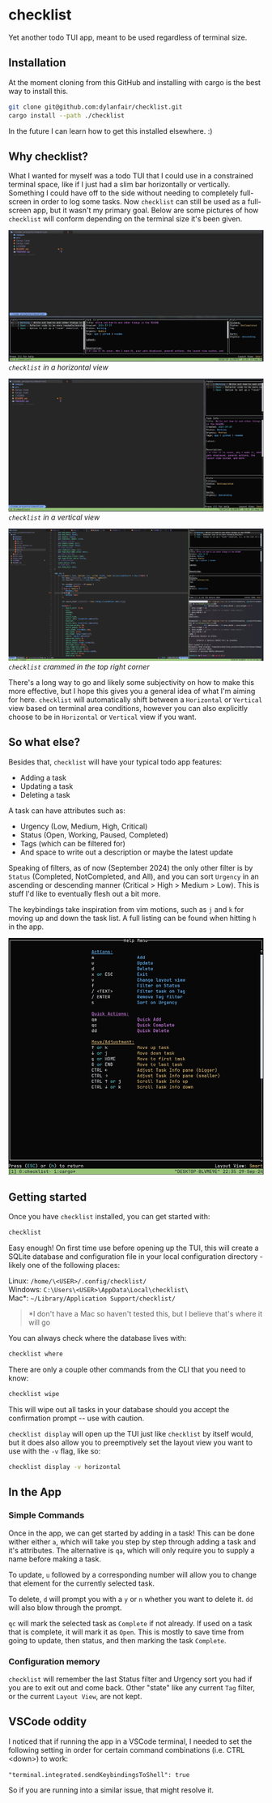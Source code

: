 # checklist

Yet another todo TUI app, meant to be used regardless of terminal size.

## Installation

At the moment cloning from this GitHub and installing with cargo is the best way to install this.

```sh
git clone git@github.com:dylanfair/checklist.git
cargo install --path ./checklist
```

In the future I can learn how to get this installed elsewhere. :)

## Why checklist?

What I wanted for myself was a todo TUI that I could use in a constrained terminal space, like if I just had a slim bar horizontally or vertically. Something I could have off to the side without needing to completely full-screen in order to log some tasks. Now `checklist` can still be used as a full-screen app, but it wasn't my primary goal. Below are some pictures of how `checklist` will conform depending on the terminal size it's been given. 

![horizontal checklist](./images/horizontal-example.png)
*`checklist` in a horizontal view*

![vertical checklist](./images/vertical-example.png)
*`checklist` in a vertical view*

![checklist in the corner](./images/top-right-example.png)
*`checklist` crammed in the top right corner*

There's a long way to go and likely some subjectivity on how to make this more effective, but I hope this gives you a general idea of what I'm aiming for here. `checklist` will automatically shift between a `Horizontal` or `Vertical` view based on terminal area conditions, however you can also explicitly choose to be in `Horizontal` or `Vertical` view if you want.

## So what else?

Besides that, `checklist` will have your typical todo app features:

* Adding a task
* Updating a task
* Deleting a task

A task can have attributes such as:

* Urgency (Low, Medium, High, Critical)
* Status (Open, Working, Paused, Completed)
* Tags (which can be filtered for)
* And space to write out a description or maybe the latest update

Speaking of filters, as of now (September 2024) the only other filter is by `Status` (Completed, NotCompleted, and All), and you can sort `Urgency` in an ascending or descending manner (Critical > High > Medium > Low). This is stuff I'd like to eventually flesh out a bit more.

The keybindings take inspiration from vim motions, such as `j` and `k` for moving up and down the task list. A full listing can be found when hitting `h` in the app.

![Keybindings as of writing the README (subject to have changed)](./images/key-bindings.png)

## Getting started

Once you have `checklist` installed, you can get started with:

```sh
checklist
```

Easy enough! On first time use before opening up the TUI, this will create a SQLite database and configuration file in your local configuration directory - likely one of the following places:

Linux: `/home/\<USER>/.config/checklist/` \
Windows: `C:\Users\<USER>\AppData\Local\checklist\` \
Mac*: `~/Library/Application Support/checklist/`

> *I don't have a Mac so haven't tested this, but I believe that's where it will go 

You can always check where the database lives with: 

```sh
checklist where
```

There are only a couple other commands from the CLI that you need to know:

```sh
checklist wipe
```

This will wipe out all tasks in your database should you accept the confirmation prompt -- use with caution.


`checklist display` will open up the TUI just like `checklist` by itself would, but it does also allow you to preemptively set the layout view you want to use with the `-v` flag, like so:

```sh
checklist display -v horizontal
```

## In the App

### Simple Commands

Once in the app, we can get started by adding in a task! This can be done wither either `a`, which will take you step by step through adding a task and it's attributes. The alternative is `qa`, which will only require you to supply a name before making a task.

To update, `u` followed by a corresponding number will allow you to change that element for the currently selected task.

To delete, `d` will prompt you with a `y` or `n` whether you want to delete it. `dd` will also blow through the prompt.

`qc` will mark the selected task as `Complete` if not already. If used on a task that is complete, it will mark it as `Open`. This is mostly to save time from going to update, then status, and then marking the task `Complete`.

### Configuration memory

`checklist` will remember the last Status filter and Urgency sort you had if you are to exit out and come back. Other "state" like any current `Tag` filter, or the current `Layout View`, are not kept.

## VSCode oddity

I noticed that if running the app in a VSCode terminal, I needed to set the following setting in order for certain command combinations (i.e. CTRL \<down>) to work:

`"terminal.integrated.sendKeybindingsToShell": true`

So if you are running into a similar issue, that might resolve it.
